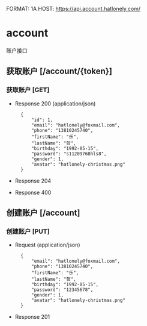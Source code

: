 FORMAT: 1A
HOST: https://api.account.hatlonely.com/

# account

账户接口

## 获取账户 [/account/{token}]

### 获取账户 [GET]

+ Response 200 (application/json)

        {
            "id": 1,
            "email": "hatlonely@foxmail.com",
            "phone": "13810245740",
            "firstName": "乐",
            "lastName": "贺",
            "birthday": "1992-05-15",
            "password": "s11209768hls8",
            "gender": 1,
            "avatar": "hatlonely-christmas.png"
        }

+ Response 204
+ Response 400

## 创建账户 [/account]

### 创建账户 [PUT]

+ Request (application/json)

        {
            "email": "hatlonely@foxmail.com",
            "phone": "13810245740",
            "firstName": "乐",
            "lastName": "贺",
            "birthday": "1992-05-15",
            "password": "12345678",
            "gender": 1,
            "avatar": "hatlonely-christmas.png"
        }

+ Response 201